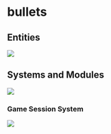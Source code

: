 # bullets
## Entities
[![](https://mermaid.ink/img/pako:eNp9kk1qwzAQha9iZh33AKZ0kQSaQBcmTuhGm0EaO6b6MapEEkLuXtmqnSYW9UK8-Z54oxl8BW4EQQG1NCd-ROuyjx3TWfgO2yzP37JS4oVsRFEPeGW0s0bKhBXlKoQhd6M_lf9cmSJjh7ubiqg62zqKzr6VtDTnNEf-1VjjtZjZ717P2NKHB7gZjnrAh21Em3Iqk-__NFaK6AzyeahH43eEJJ4meHarDk96bD8UqSaPewtDp_CmHHPGrcRNzLayRoVNYu99QM-in73mL3_g_YQFKLIKWxF-umtPGLgjKWJQBCmoRi8dA6Zv4Sp6Z6qL5lA462kBvhPoaN1iY1FBUaP8ptsPcbzaAw?type=png)](https://mermaid.live/edit#pako:eNp9kk1qwzAQha9iZh33AKZ0kQSaQBcmTuhGm0EaO6b6MapEEkLuXtmqnSYW9UK8-Z54oxl8BW4EQQG1NCd-ROuyjx3TWfgO2yzP37JS4oVsRFEPeGW0s0bKhBXlKoQhd6M_lf9cmSJjh7ubiqg62zqKzr6VtDTnNEf-1VjjtZjZ717P2NKHB7gZjnrAh21Em3Iqk-__NFaK6AzyeahH43eEJJ4meHarDk96bD8UqSaPewtDp_CmHHPGrcRNzLayRoVNYu99QM-in73mL3_g_YQFKLIKWxF-umtPGLgjKWJQBCmoRi8dA6Zv4Sp6Z6qL5lA462kBvhPoaN1iY1FBUaP8ptsPcbzaAw)
## Systems and Modules
[![](https://mermaid.ink/img/pako:eNqNlcFuozAQhl8F-dz0AXLYqk3STaVWi8pWuXCZ2gNx19iRMdtFVd99XZyAHcANhwjPfPN7mBk7H4QqhmRJCqHe6R60SR6fc5nY52WzydraYJUsFj-Sn1BhhnXNlXTWXDps5OjwZ5QM9Ymc53ZKC_Y9lgpoUT-BhDJUnXB0ASsljVZC9L4nxRqB8aBx0jMyHX1LjU2yPgm7AF-io14efL3TqnNt0x1nJRo_tQC4T7OQmNljZWumwZcZIXdA_5RaNZJFMWdY2TkAasKizbC_ucD6Am7dSqg4_fX6htT4JZl1e8F3jW2BiW-THTQ3mBmlMcptisJuUTvLjYNCm5MbajUP3UpegUF2dPW4C_Bme2pgppB039acbmTJJfpFOue26RoqO48xraGL42Nzzh4LHEMepJWyevwvui6FJTzHu7kITuro03qOOV9wRKfpY54X830NxhFegrFEzrHsAO8yBuxAiKAt_dp9gfoXTNWwThbXX_dsIwP_dBfdlXw5Osp6jr2OFy2YE0fPtmRILwD9mRh-yRWxd1gFnNn_oo8vS07MHivMydK-MiygESYnufy0KDRGZa2kZGl0g1ekOTB7DNccSg0VWRYgavz8DzOtWws?type=png)](https://mermaid.live/edit#pako:eNqNlcFuozAQhl8F-dz0AXLYqk3STaVWi8pWuXCZ2gNx19iRMdtFVd99XZyAHcANhwjPfPN7mBk7H4QqhmRJCqHe6R60SR6fc5nY52WzydraYJUsFj-Sn1BhhnXNlXTWXDps5OjwZ5QM9Ymc53ZKC_Y9lgpoUT-BhDJUnXB0ASsljVZC9L4nxRqB8aBx0jMyHX1LjU2yPgm7AF-io14efL3TqnNt0x1nJRo_tQC4T7OQmNljZWumwZcZIXdA_5RaNZJFMWdY2TkAasKizbC_ucD6Am7dSqg4_fX6htT4JZl1e8F3jW2BiW-THTQ3mBmlMcptisJuUTvLjYNCm5MbajUP3UpegUF2dPW4C_Bme2pgppB039acbmTJJfpFOue26RoqO48xraGL42Nzzh4LHEMepJWyevwvui6FJTzHu7kITuro03qOOV9wRKfpY54X830NxhFegrFEzrHsAO8yBuxAiKAt_dp9gfoXTNWwThbXX_dsIwP_dBfdlXw5Osp6jr2OFy2YE0fPtmRILwD9mRh-yRWxd1gFnNn_oo8vS07MHivMydK-MiygESYnufy0KDRGZa2kZGl0g1ekOTB7DNccSg0VWRYgavz8DzOtWws)

### Game Session System
[![](https://mermaid.ink/img/pako:eNp9kk1rwzAMhv-K8amFdrvnsB3aMgorhGSl0GUHESttILGHPzaCyX-f4w-6bGM5hNfS80qKFUtrwZBmtOnEZ30FqcnLtuLEPaV2p5ZfFoukSIlKtYIvl4F4FsA8EAU5CdmxlC0M5z7rBHmCHlMiB6NwscgNKCSiubli33JnrW-Z-pHdB3I9jmS9fiB5BwPKA3C4oCwHpbGP05ycb5okFJyZfCTBcYrfdUL9Q2FtgcCGiJDIjGMwfqvlDcXUNxhmjf9vc8w31h7fGWhkZCM4x3pSAVcuYrieV3IO79yX5_z1fq_IGaVIhseqevuJBWoGzDdL1ncOdPcdhPtyElTc52zLMXOKcJGE3-Zs4yE-jfmL8DLlYzq60nB_vW8nuqI9yh5a5v5ZO0Uqqq_YY0UzJxk2YDpd0YqPDgWjRTnwmmZaGlxR4-9728JFQk-zBjqF4xdSCfUl?type=png)](https://mermaid.live/edit#pako:eNp9kk1rwzAMhv-K8amFdrvnsB3aMgorhGSl0GUHESttILGHPzaCyX-f4w-6bGM5hNfS80qKFUtrwZBmtOnEZ30FqcnLtuLEPaV2p5ZfFoukSIlKtYIvl4F4FsA8EAU5CdmxlC0M5z7rBHmCHlMiB6NwscgNKCSiubli33JnrW-Z-pHdB3I9jmS9fiB5BwPKA3C4oCwHpbGP05ycb5okFJyZfCTBcYrfdUL9Q2FtgcCGiJDIjGMwfqvlDcXUNxhmjf9vc8w31h7fGWhkZCM4x3pSAVcuYrieV3IO79yX5_z1fq_IGaVIhseqevuJBWoGzDdL1ncOdPcdhPtyElTc52zLMXOKcJGE3-Zs4yE-jfmL8DLlYzq60nB_vW8nuqI9yh5a5v5ZO0Uqqq_YY0UzJxk2YDpd0YqPDgWjRTnwmmZaGlxR4-9728JFQk-zBjqF4xdSCfUl)

